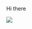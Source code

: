 Hi there

<a href="https://wakatime.com"><img src="https://wakatime.com/share/@98dea8b9-a022-490c-becb-ce73ff18e71d/35bf7fca-f7f1-453f-9361-4b3ec077b457.png" /></a>

